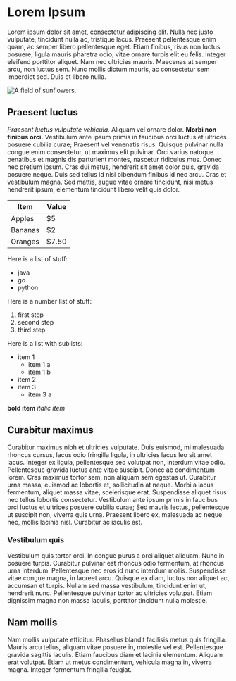 # Lorem Ipsum
Lorem ipsum dolor sit amet, [consectetur adipiscing elit](https://example.org/). Nulla nec justo vulputate, tincidunt nulla ac, tristique lacus. Praesent pellentesque enim quam, ac semper libero pellentesque eget. Etiam finibus, risus non luctus posuere, ligula mauris pharetra odio, vitae ornare turpis elit eu felis. Integer eleifend porttitor aliquet. Nam nec ultricies mauris. Maecenas at semper arcu, non luctus sem. Nunc mollis dictum mauris, ac consectetur sem imperdiet sed. Duis et libero nulla.

![A field of sunflowers.](https://www.wikiwrimo.org/w/images/Example.jpg)

## Praesent luctus
*Praesent luctus vulputate vehicula.* Aliquam vel ornare dolor. **Morbi non finibus orci.** Vestibulum ante ipsum primis in faucibus orci luctus et ultrices posuere cubilia curae; Praesent vel venenatis risus. Quisque pulvinar nulla congue enim consectetur, ut maximus elit pulvinar. Orci varius natoque penatibus et magnis dis parturient montes, nascetur ridiculus mus. Donec nec pretium ipsum. Cras dui metus, hendrerit sit amet dolor quis, gravida posuere neque. Duis sed tellus id nisi bibendum finibus id nec arcu. Cras et vestibulum magna. Sed mattis, augue vitae ornare tincidunt, nisi metus hendrerit ipsum, elementum tincidunt libero velit quis dolor.

|Item|Value|
|----|-----|
|Apples| $5 |
|Bananas| $2 |
|Oranges| $7.50 |

Here is a list of stuff:
* java
* go
* python

Here is a number list of stuff:
1. first step
1. second step
1. third step

Here is a list with sublists:
* item 1
  * item 1 a
  * item 1 b
* item 2
* item 3
  * item 3 a

**bold item**
*italic item*

## Curabitur maximus 
Curabitur maximus nibh et ultricies vulputate. Duis euismod, mi malesuada rhoncus cursus, lacus odio fringilla ligula, in ultricies lacus leo sit amet lacus. Integer ex ligula, pellentesque sed volutpat non, interdum vitae odio. Pellentesque gravida luctus ante vitae suscipit. Donec ac condimentum lorem. Cras maximus tortor sem, non aliquam sem egestas ut. Curabitur urna massa, euismod ac lobortis et, sollicitudin at neque. Morbi a lacus fermentum, aliquet massa vitae, scelerisque erat. Suspendisse aliquet risus nec tellus lobortis consectetur. Vestibulum ante ipsum primis in faucibus orci luctus et ultrices posuere cubilia curae; Sed mauris lectus, pellentesque ut suscipit non, viverra quis urna. Praesent libero ex, malesuada ac neque nec, mollis lacinia nisl. Curabitur ac iaculis est.

### Vestibulum quis
Vestibulum quis tortor orci. In congue purus a orci aliquet aliquam. Nunc in posuere turpis. Curabitur pulvinar est rhoncus odio fermentum, at rhoncus urna interdum. Pellentesque nec eros id nunc interdum mollis. Suspendisse vitae congue magna, in laoreet arcu. Quisque ex diam, luctus non aliquet ac, accumsan et turpis. Nullam sed massa vestibulum, tincidunt enim ut, hendrerit nunc. Pellentesque pulvinar tortor ac ultricies volutpat. Etiam dignissim magna non massa iaculis, porttitor tincidunt nulla molestie.

## Nam mollis
Nam mollis vulputate efficitur. Phasellus blandit facilisis metus quis fringilla. Mauris arcu tellus, aliquam vitae posuere in, molestie vel est. Pellentesque gravida sagittis iaculis. Etiam faucibus diam et lacinia elementum. Aliquam erat volutpat. Etiam ut metus condimentum, vehicula magna in, viverra magna. Integer fermentum fringilla feugiat. 
